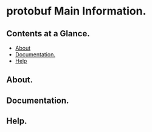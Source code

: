 # protobuf Main Information.





## Contents at a Glance.
* [About](#about)
* [Documentation.](#documentation)
* [Help](#help)





## About.





## Documentation.





## Help.
